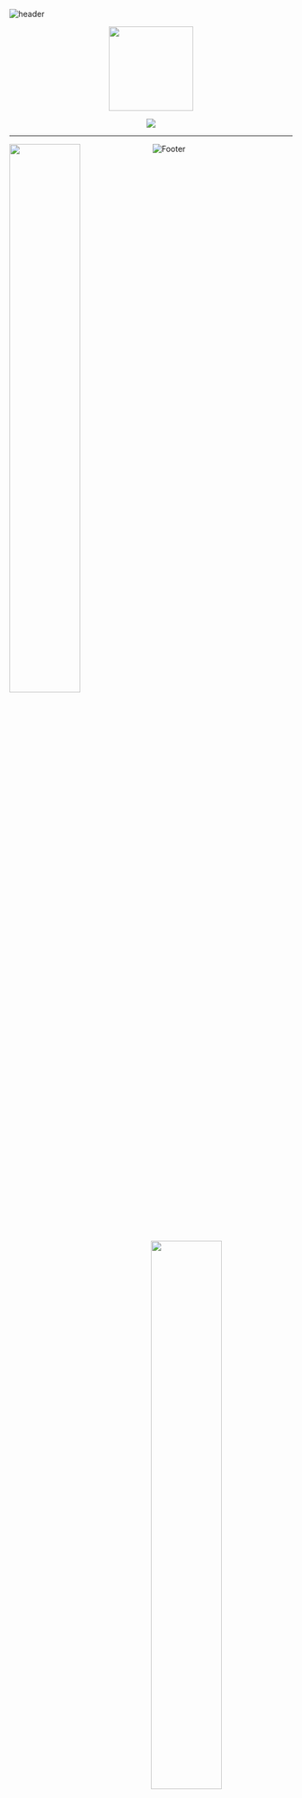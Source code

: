 ![header](https://capsule-render.vercel.app/api?type=waving&color=auto&height=200&section=header&text=yeon-jaee&fontSize=70&animation=fadeIn&fontAlignY=38&desc=&descAlignY=51&descAlign=62)

<p align='center'> 
<img align='center' width= '150' src="https://media.giphy.com/media/llPemth4n4BJKtF3jQ/giphy.gif"/></p>
<p align='center'> <img src="https://hits.seeyoufarm.com/api/count/incr/badge.svg?url=https%3A%2F%2Fgithub.com%2Fyeonjaee-counter&count_bg=%23BA2649&title_bg=%231A6B54&icon=linux.svg&icon_color=%23EAE033&title=hits&edge_flat=false"/></p>

<hr></hr>

<p>
<img align='left' width='50%' src="https://github-readme-stats.vercel.app/api?username=yeonjaee&show_icons=true&theme=tokyonight"/>
<img align="right" width = '50%' src="https://github-readme-stats.vercel.app/api/top-langs/?username=yeonjaee&theme=dracula&exclude_repo=clone-web-scrapper,clone-zoom&hide=Procfile&layout=compact&langs_count=8"/>
</p>
    
![Footer](https://capsule-render.vercel.app/api?type=waving&color=auto&height=200&section=footer)
